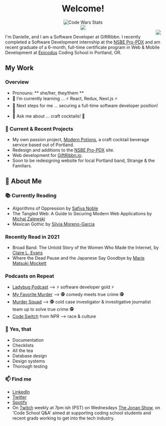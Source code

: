 <div align="center">

# Welcome!

  <img src="https://www.codewars.com/users/danitcodes/badges/small" alt="Code Wars Stats" />
  <br/>

  <img style="display:inline-block" src="https://github-readme-stats.vercel.app/api/?username=danitcodes&show_icons=true&icon_color=000080&title_color=000080&border_color=FFFFFF&text_color=FFFFFF&bg_color=90deg,BF5A62,A6537A,904E95" />
  <br/>

  <img style="display:inline-block; float:right" src="https://github-readme-stats.vercel.app/api/top-langs/?username=danitcodes&show_icons=true&layout=compact&title_color=000080&border_color=FFFFFF&text_color=FFFFFF&bg_color=90deg,BF5A62,A6537A,904E95" />

</div>

I'm Danielle, and I am a Software Developer at GiftRibbn. I recently completed a Software Development internship at the [NSBE Pro-PDX](https://www.nsbepropdx.org/) and am recent graduate of a 6-month, full-time certificate program in Web & Mobile Development at [Epicodus](www.epicodus.com) Coding School in Portland, OR.

## My Work

### Overview

- Pronouns: ** she/her, they/them **
- 🌱 I’m currently learning ... ⚡ React, Redux, Next.js ⚡
- 👣 Next steps for me ... securing a full-time software developer position! 🦾
- 💬 Ask me about ... craft cocktails! 🍹

### 🚧 Current & Recent Projects

- My own passion project, [Modern Potions](), a craft cocktail beverage service based out of Portland.
- Redesign and additions to the [NSBE Pro-PDX](https://www.nsbepropdx.org/) site.
- Web development for [GiftRibbn.io](ribbn.io).
- Soon to be redesigning website for local Portland band, Strange & the Familiars.

## 📃 About Me

### 📚 Currently Reading

- Algorithms of Oppression by [Safiya Noble](http://algorithmsofoppression.com/)
- The Tangled Web: A Guide to Securing Modern Web Applications by [Michal Zalewski](https://www.oreilly.com/library/view/the-tangled-web/9781593273880/)
- Mexican Gothic by [Silvia Moreno-Garcia](https://silviamoreno-garcia.com/)

### Recently Read in 2021

- Broad Band: The Untold Story of the Women Who Made the Internet, by [Claire L. Evans](https://clairelevans.com/)
- Where the Dead Pause and the Japanese Say Goodbye by [Marie Matsuki Mockett](http://www.mariemockett.com/books/where-the-dead-pause-the-japanese-say-goodbye/)

### Podcasts on Repeat

- [Ladybug Podcast](https://www.ladybug.dev/episodes) --> ⚡ software developer gold ⚡
- [My Favorite Murder](https://myfavoritemurder.com/episodes) --> 🕵 comedy meets true crime 🕵
- [Murder Squad](http://themurdersquad.com/) --> 🕵️ cold case investigator & investigative journalist team up to solve true crime 🕵️
- [Code Switch](https://www.npr.org/podcasts/510312/codeswitch) from NPR --> race & culture

### 🤩 Yes, that

- Documentation
- Checklists
- All the tea
- Database design
- Design systems
- Thorough testing

### 📫 Find me

- <a href=https://www.linkedin.com/in/danielle-thompson74 />LinkedIn</a>
- <a href=https://twitter.com/danitcodes />Twitter</a>
- <a href=https://open.spotify.com/user/1264447945 />Spotify</a>
- On <a href=https://www.twitch.tv/danitcodes />Twitch</a> weekly at 7pm ish (PST) on Wednesdays <a href=https://www.twitch.tv/thejonanshow />The Jonan Show</a>, on 'Code School Q&A' aimed at supporting coding school students and recent grads working to get into the tech industry.

